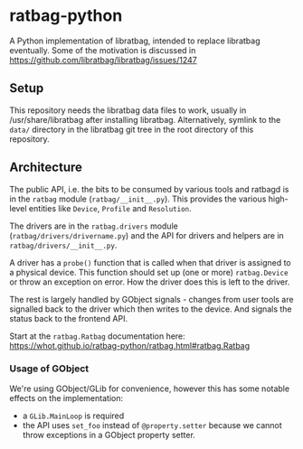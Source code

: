 # ratbag-python

A Python implementation of libratbag, intended to replace libratbag
eventually. Some of the motivation is discussed in
https://github.com/libratbag/libratbag/issues/1247

## Setup

This repository needs the libratbag data files to work, usually in
/usr/share/libratbag after installing libratbag. Alternatively, symlink to the
`data/` directory in the libratbag git tree in the root directory of this
repository.

## Architecture

The public API, i.e. the bits to be consumed by various tools and ratbagd is
in the `ratbag` module (`ratbag/__init__.py`). This provides the various
high-level entities like `Device`, `Profile` and `Resolution`.

The drivers are in the `ratbag.drivers` module
(`ratbag/drivers/drivername.py`) and the API for drivers and helpers are in
`ratbag/drivers/__init__.py`.

A driver has a `probe()` function that is called when that driver is assigned
to a physical device. This function should set up (one or more)
`ratbag.Device` or throw an exception on error. How the driver does this is
left to the driver.

The rest is largely handled by GObject signals - changes from user tools
are signalled back to the driver which then writes to the device. And signals
the status back to the frontend API.

Start at the `ratbag.Ratbag` documentation here:
https://whot.github.io/ratbag-python/ratbag.html#ratbag.Ratbag


### Usage of GObject

We're using GObject/GLib for convenience, however this has some notable
effects on the implementation:

- a ``GLib.MainLoop`` is required
- the API uses `set_foo` instead of `@property.setter` because we cannot throw
  exceptions in a GObject property setter.
